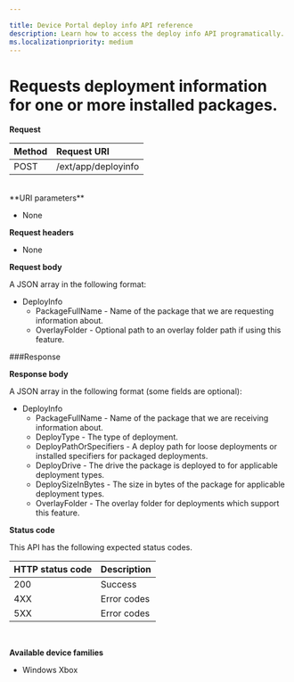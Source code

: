 ```yaml
---

title: Device Portal deploy info API reference
description: Learn how to access the deploy info API programatically.
ms.localizationpriority: medium
---
```


# Requests deployment information for one or more installed packages.

**Request**

Method      | Request URI
:------     | :------
POST | /ext/app/deployinfo
<br />
**URI parameters**

 - None

**Request headers**

- None

**Request body**

A JSON array in the following format:

* DeployInfo
  * PackageFullName - Name of the package that we are requesting information about.
  * OverlayFolder - Optional path to an overlay folder path if using this feature.

###Response

**Response body**

A JSON array in the following format (some fields are optional):

* DeployInfo
  * PackageFullName - Name of the package that we are receiving information about.
  * DeployType - The type of deployment.
  * DeployPathOrSpecifiers - A deploy path for loose deployments or installed specifiers for packaged deployments.
  * DeployDrive - The drive the package is deployed to for applicable deployment types.
  * DeploySizeInBytes - The size in bytes of the package for applicable deployment types.
  * OverlayFolder - The overlay folder for deployments which support this feature.

**Status code**

This API has the following expected status codes.

HTTP status code      | Description
:------     | :-----
200 | Success
4XX | Error codes
5XX | Error codes
<br />

**Available device families**

* Windows Xbox